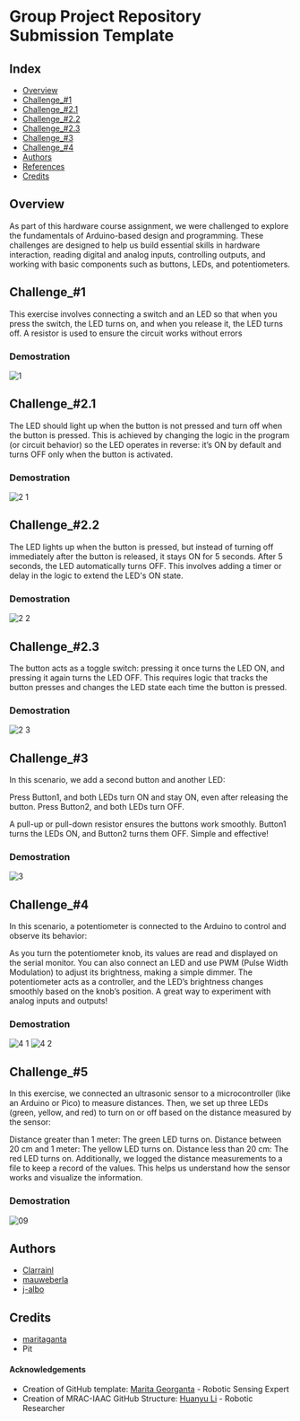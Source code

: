 # Group Project Repository Submission Template 
## Index
  - [Overview](#overview) 
  - [Challenge_#1](#Challenge_#1)
  - [Challenge_#2.1](#challenge_#2.1)
  - [Challenge_#2.2](#challenge_#2.2)
  - [Challenge_#2.3](#challenge_#2.3)
  - [Challenge_#3](#challenge_#3)
  - [Challenge_#4](#challenge_#4)
  - [Authors](#authors)
  - [References](#references)
  - [Credits](#credits)
<!--  Other options to write Readme
  - [Deployment](#deployment)
  - [Used or Referenced Projects](Used-or-Referenced-Projects)
-->

## Overview
<!-- Write Overview about this project -->
As part of this hardware course assignment, we were challenged to explore the fundamentals of Arduino-based design and programming. These challenges are designed to help us build essential skills in hardware interaction, reading digital and analog inputs, controlling outputs, and working with basic components such as buttons, LEDs, and potentiometers.


## Challenge_#1
<!-- Write Overview about this project -->
This exercise involves connecting a switch and an LED so that when you press the switch, the LED turns on, and when you release it, the LED turns off. A resistor is used to ensure the circuit works without errors

### Demostration
![1](https://github.com/user-attachments/assets/8c211296-3b89-459f-82c7-15ef5c2d5def)

## Challenge_#2.1
<!-- Write Overview about this project -->
The LED should light up when the button is not pressed and turn off when the button is pressed. This is achieved by changing the logic in the program (or circuit behavior) so the LED operates in reverse: it’s ON by default and turns OFF only when the button is activated.

### Demostration
![2 1](https://github.com/user-attachments/assets/e70150f1-393e-4a07-ac43-5000ae8c58d6)

## Challenge_#2.2
<!-- Write Overview about this project -->
The LED lights up when the button is pressed, but instead of turning off immediately after the button is released, it stays ON for 5 seconds. After 5 seconds, the LED automatically turns OFF. This involves adding a timer or delay in the logic to extend the LED's ON state.

### Demostration
![2 2](https://github.com/user-attachments/assets/d8919069-64d3-40f8-9aa9-7767759d5b97)

## Challenge_#2.3
<!-- Write Overview about this project -->
The button acts as a toggle switch: pressing it once turns the LED ON, and pressing it again turns the LED OFF. This requires logic that tracks the button presses and changes the LED state each time the button is pressed.

### Demostration
![2 3](https://github.com/user-attachments/assets/023798da-7f64-4310-a34e-3e614c6dbf20)

## Challenge_#3
<!-- Write Overview about this project -->
In this scenario, we add a second button and another LED:

Press Button1, and both LEDs turn ON and stay ON, even after releasing the button.
Press Button2, and both LEDs turn OFF.

A pull-up or pull-down resistor ensures the buttons work smoothly. Button1 turns the LEDs ON, and Button2 turns them OFF. Simple and effective!

### Demostration
![3](https://github.com/user-attachments/assets/c51bc9e8-43c6-49f1-8d28-981b510791a8)

## Challenge_#4
<!-- Write Overview about this project -->
In this scenario, a potentiometer is connected to the Arduino to control and observe its behavior:

As you turn the potentiometer knob, its values are read and displayed on the serial monitor.
You can also connect an LED and use PWM (Pulse Width Modulation) to adjust its brightness, making a simple dimmer.
The potentiometer acts as a controller, and the LED’s brightness changes smoothly based on the knob’s position. A great way to experiment with analog inputs and outputs!

### Demostration
![4 1](https://github.com/user-attachments/assets/872c4915-c852-4b34-901d-4f3229a2cf8f)
![4 2](https://github.com/user-attachments/assets/4b5c2d70-c615-47af-914a-45434486cdee)

## Challenge_#5
<!-- Write Overview about this project -->
In this exercise, we connected an ultrasonic sensor to a microcontroller (like an Arduino or Pico) to measure distances. Then, we set up three LEDs (green, yellow, and red) to turn on or off based on the distance measured by the sensor:

Distance greater than 1 meter: The green LED turns on.
Distance between 20 cm and 1 meter: The yellow LED turns on.
Distance less than 20 cm: The red LED turns on.
Additionally, we logged the distance measurements to a file to keep a record of the values. This helps us understand how the sensor works and visualize the information.

### Demostration
![09](https://github.com/user-attachments/assets/68ef5f56-1688-45e5-a77f-0eca129224ce)


## Authors
  - [Clarrainl](https://github.com/Clarrainl)
  - [mauweberla](https://github.com/Mauweberla)
  - [j-albo](https://github.com/j-albo)

## Credits
  - [maritaganta](https://github.com/maritaganta)
  - Pit

<!--  DO NOT REMOVE
-->
#### Acknowledgements

- Creation of GitHub template: [Marita Georganta](https://www.linkedin.com/in/marita-georganta/) - Robotic Sensing Expert
- Creation of MRAC-IAAC GitHub Structure: [Huanyu Li](https://www.linkedin.com/in/huanyu-li-457590268/) - Robotic Researcher


